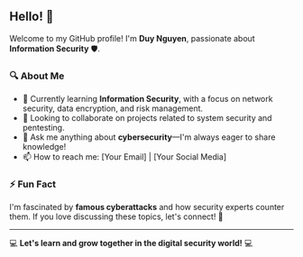 ## Hello! 👋

Welcome to my GitHub profile! I'm **Duy Nguyen**, passionate about **Information Security** 🛡️.

### 🔍 About Me
- 🌱 Currently learning **Information Security**, with a focus on network security, data encryption, and risk management.
- 👯 Looking to collaborate on projects related to system security and pentesting.
- 💬 Ask me anything about **cybersecurity**—I'm always eager to share knowledge!
- 📫 How to reach me: [Your Email] | [Your Social Media]

### ⚡ Fun Fact
I'm fascinated by **famous cyberattacks** and how security experts counter them. If you love discussing these topics, let's connect! 🚀

---

💻 **Let's learn and grow together in the digital security world!** 💻



